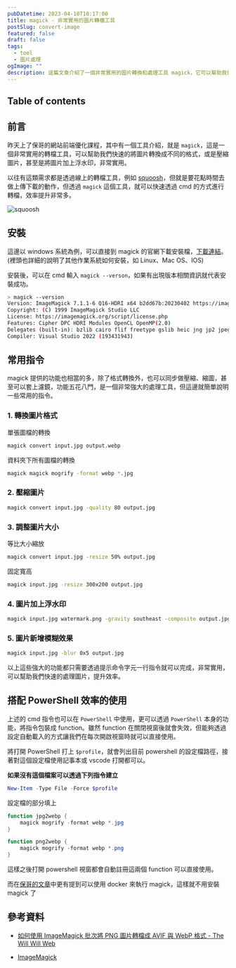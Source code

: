 ```yaml
---
pubDatetime: 2023-04-10T10:17:00
title: magick - 非常實用的圖片轉檔工具
postSlug: convert-image
featured: false
draft: false
tags:
  - tool
  - 圖片處理
ogImage: ""
description: 這篇文章介紹了一個非常實用的圖片轉換和處理工具 magick，它可以幫助我們快速地將圖片轉換成不同的格式、壓縮圖片、調整大小、加上浮水印等。相較於線上轉換工具，使用 magick 可以更有效率地進行轉換，並提升工作效率。
---
```


## Table of contents

## 前言

昨天上了保哥的網站前端優化課程，其中有一個工具介紹，就是 `magick`，這是一個非常實用的轉檔工具，可以幫助我們快速的將圖片轉換成不同的格式，或是壓縮圖片，甚至是將圖片加上浮水印，非常實用。

以往有這類需求都是透過線上的轉檔工具，例如 [squoosh](https://squoosh.app/)，但就是要花點時間去做上傳下載的動作，但透過 `magick` 這個工具，就可以快速透過 cmd 的方式進行轉檔，效率提升非常多。

![squoosh](/assets/blog/convert-image/squoosh.webp)

## 安裝

這邊以 windows 系統為例，可以直接到 magick 的官網下載安裝檔，[下載連結](https://imagemagick.org/script/download.php#windows)。 (裡頭也詳細的說明了其他作業系統如何安裝，如 Linux、Mac OS、IOS)

安裝後，可以在 cmd 輸入 `magick --verson`，如果有出現版本相關資訊就代表安裝成功。

```bash
> magick --version
Version: ImageMagick 7.1.1-6 Q16-HDRI x64 b2dd67b:20230402 https://imagemagick.org
Copyright: (C) 1999 ImageMagick Studio LLC
License: https://imagemagick.org/script/license.php
Features: Cipher DPC HDRI Modules OpenCL OpenMP(2.0)
Delegates (built-in): bzlib cairo flif freetype gslib heic jng jp2 jpeg jxl lcms lqr lzma openexr pangocairo png ps raqm raw rsvg tiff webp xml zip zlib
Compiler: Visual Studio 2022 (193431943)
```

## 常用指令

magick 提供的功能也相當的多，除了格式轉換外，也可以同步做壓縮、縮圖，甚至可以套上濾鏡，功能五花八門，是一個非常強大的處理工具，但這邊就簡單說明一些常用的指令。

### 1. 轉換圖片格式

單張圖檔的轉換

```bash
magick convert input.jpg output.webp
```

資料夾下所有圖檔的轉換

```bash
magick magick mogrify -format webp *.jpg
```

### 2. 壓縮圖片

```bash
magick convert input.jpg -quality 80 output.jpg
```

### 3. 調整圖片大小

等比大小縮放

```bash
magick convert input.jpg -resize 50% output.jpg
```

固定寬高

```bash
magick input.jpg -resize 300x200 output.jpg
```

### 4. 圖片加上浮水印

```bash
magick input.jpg watermark.png -gravity southeast -composite output.jpg
```

### 5. 圖片新增模糊效果

```bash
magick input.jpg -blur 0x5 output.jpg
```

以上這些強大的功能都只需要透過提示命令字元一行指令就可以完成，非常實用，可以幫助我們快速的處理圖片，提升效率。

## 搭配 PowerShell 效率的使用

上述的 cmd 指令也可以在 `PowerShell` 中使用，更可以透過 `PowerShell` 本身的功能，將指令包裝成 function。雖然 function 在關閉視窗後就會失效，但能夠透過設定自動載入的方式讓我們在每次開啟視窗時就可以直接使用。

將打開 PowerShell 打上 `$profile`，就會列出目前 powershell 的設定檔路徑，接著對這個設定檔使用記事本或 vscode 打開都可以。

**如果沒有這個檔案可以透過下列指令建立**

```powershell
New-Item -Type File -Force $profile
```

設定檔的部分填上

```powershell
function jpg2webp {
    magick mogrify -format webp *.jpg
}

function png2webp {
    magick mogrify -format webp *.png
}
```

這樣之後打開 powershell 視窗都會自動註冊這兩個 function 可以直接使用。

而在[保哥的文章](https://blog.miniasp.com/post/2023/01/20/ImageMagick-convert-PNG-JPEG-GIF-image-to-AVIF-and-WebP-format)中更有提到可以使用 docker 來執行 magick，這樣就不用安裝 magick 了

## 參考資料

- [如何使用 ImageMagick 批次將 PNG 圖片轉檔成 AVIF 與 WebP 格式 - The Will Will Web](https://blog.miniasp.com/post/2023/01/20/ImageMagick-convert-PNG-JPEG-GIF-image-to-AVIF-and-WebP-format)

- [ImageMagick](https://imagemagick.org/index.php)
